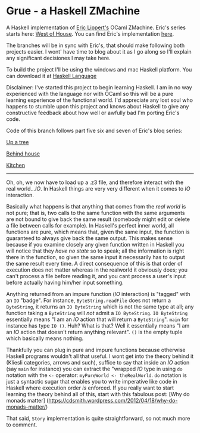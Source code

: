 # Grue - a Haskell ZMachine
A Haskell implementation of [Eric Lippert's](http://ericlippert.com/) OCaml ZMachine. Eric's series starts here: [West of House](http://ericlippert.com/2016/02/01/west-of-house/). You can find Eric's implementation [here](https://github.com/ericlippert/flathead).

The branches will be in sync with Eric's, that should make following both projects easier. I wont' have time to blog about it as I go along so I'll explain any significant decisiones I may take here.

To build the project I'll be using the windows and mac Haskell platform. You can download it at [Haskell Language](https://www.haskell.org/)

Disclaimer: I've started this project to begin learning Haskell. I am in no way experienced with the language nor with OCaml so this will be a pure learning experience of the functional world. I'd appreciate any lost soul who happens to stumble upon this project and knows about Haskell to give any constructive feedback about how well or awfully bad I'm porting Eric's code.

Code of this branch follows part five six and seven of Eric's bloq series:

[Up a tree](http://ericlippert.com/2016/02/09/up-a-tree/)

[Behind house](http://ericlippert.com/2016/02/10/behind-house/)

[Kitchen](http://ericlippert.com/2016/02/12/kitchen/)

------------------------------

Oh, oh, we now have to load up a .z3 file, and therefore interact with the real world...*IO*. In Haskell things are very very different when it comes to *IO* interaction.

Basically what happens is that anything that comes from the *real world* is not pure; that is, two calls to the same function with the same arguments are not bound to give back the same result (somebody might edit or delete a file between calls for example). In Haskell's perfect inner world, all functions are pure, which means that, given the same input, the function is guaranteed to always give back the same output. This makes sense because if you examine closely any given function written in Haskell you will notice that they *have no state* so to speak; all the information is right there in the function, so given the same input it necessarily has to output the same result every time. A direct consequence of this is that order of execution does not matter whereas in the realworld it obviously does; you can't process a file before reading it, and you cant process a user's input before actually having him/her input something.

Anything returned from an impure function (*IO* interaction) is "tagged" with an `IO` "badge". For instance, `ByteString.readFile` does not return a `ByteString`, it returns an `IO ByteString` which is not the same type at all; any function taking a `ByteString` will *not* admit a `IO ByteString`. `IO ByteString` essentially means "I am an *IO* action that will return a `ByteString`". `main` for instance has type `IO ()`. Huh? What is that? Well it essentially means "I am an *IO* action that doesn't return anything relevant". `()` is the empty tuple which basically means nothing.

Thankfully you can plug in pure and impure functions because otherwise Haskell programs wouldn't all that useful. I wont get into the theory behind it (Kliesli categories, arrows and such), suffice to say that inside an *IO* action (say `main` for instance) you can extract the "wrapped *IO* type in using `do` notation with the `<-` operator: `myPureWorld <- theRealWorld`. `do` notation is just a syntactic sugar that enables you to write imperative like code in Haskell where execution order *is* enforced. If you really want to start learning the theory behind all of this, start with this fabulous post: [Why do monads matter] (https://cdsmith.wordpress.com/2012/04/18/why-do-monads-matter/)

That said, `Story` implementation is quite straightforward, so not much more to comment.
